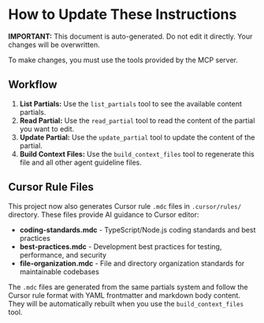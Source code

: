 # How to Update These Instructions

**IMPORTANT:** This document is auto-generated. Do not edit it directly. Your changes will be overwritten.

To make changes, you must use the tools provided by the MCP server.

## Workflow

1.  **List Partials:** Use the `list_partials` tool to see the available content partials.
2.  **Read Partial:** Use the `read_partial` tool to read the content of the partial you want to edit.
3.  **Update Partial:** Use the `update_partial` tool to update the content of the partial.
4.  **Build Context Files:** Use the `build_context_files` tool to regenerate this file and all other agent guideline files.

## Cursor Rule Files

This project now also generates Cursor rule `.mdc` files in `.cursor/rules/` directory. These files provide AI guidance to Cursor editor:

- **coding-standards.mdc** - TypeScript/Node.js coding standards and best practices
- **best-practices.mdc** - Development best practices for testing, performance, and security
- **file-organization.mdc** - File and directory organization standards for maintainable codebases

The `.mdc` files are generated from the same partials system and follow the Cursor rule format with YAML frontmatter and markdown body content. They will be automatically rebuilt when you use the `build_context_files` tool.
